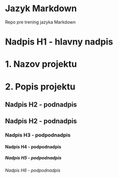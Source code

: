 # Jazyk Markdown
Repo pre trening jazyka Markdown

# Nadpis H1 - hlavny nadpis

# 1. Nazov projektu

# 2. Popis projektu

## Nadpis H2 - podnadpis

## Nadpis H2 - podnadpis

### Nadpis H3 - podpodnadpis
#### Nadpis H4 - podpodnadpis
##### Nadpis H5 - podpodnadpis
###### Nadpis H6 - podpodnadpis
